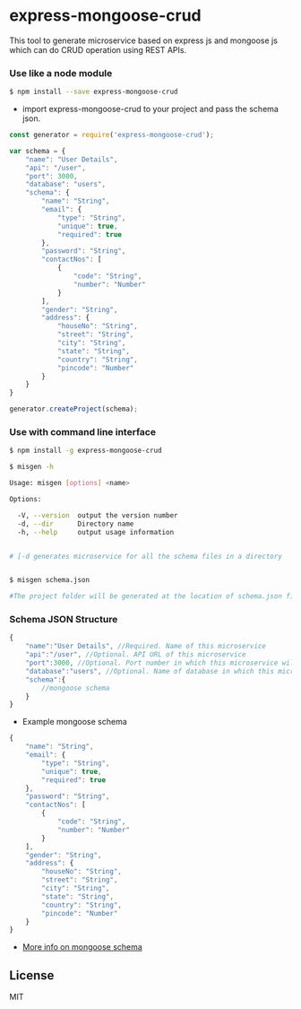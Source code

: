 # express-mongoose-crud

This tool to generate microservice based on express js and mongoose js which can do CRUD operation using REST APIs.


### Use like a node module

```sh
$ npm install --save express-mongoose-crud
```

- import express-mongoose-crud to your project and pass the schema json.

```javascript
const generator = require('express-mongoose-crud');

var schema = {
    "name": "User Details",
    "api": "/user",
    "port": 3000,
    "database": "users",
    "schema": {
        "name": "String",
        "email": {
            "type": "String",
            "unique": true,
            "required": true
        },
        "password": "String",
        "contactNos": [
            {
                "code": "String",
                "number": "Number"
            }
        ],
        "gender": "String",
        "address": {
            "houseNo": "String",
            "street": "String",
            "city": "String",
            "state": "String",
            "country": "String",
            "pincode": "Number"
        }
    }
}

generator.createProject(schema);

```


### Use with command line interface

```sh
$ npm install -g express-mongoose-crud

$ misgen -h

Usage: misgen [options] <name>

Options:

  -V, --version  output the version number
  -d, --dir      Directory name 
  -h, --help     output usage information


# [-d generates microservice for all the schema files in a directory
```

```sh

$ misgen schema.json

#The project folder will be generated at the location of schema.json file
```


### Schema JSON Structure

```javascript
{
    "name":"User Details", //Required. Name of this microservice
    "api":"/user", //Optional. API URL of this microservice
    "port":3000, //Optional. Port number in which this microservice will be running
    "database":"users", //Optional. Name of database in which this microservice will create it's collection
    "schema":{
        //mongoose schema
    }
}
```
- Example mongoose schema
```javascript
{
    "name": "String",
    "email": {
        "type": "String",
        "unique": true,
        "required": true
    },
    "password": "String",
    "contactNos": [
        {
            "code": "String",
            "number": "Number"
        }
    ],
    "gender": "String",
    "address": {
        "houseNo": "String",
        "street": "String",
        "city": "String",
        "state": "String",
        "country": "String",
        "pincode": "Number"
    }
}
```
- [More info on mongoose schema](http://mongoosejs.com/docs/guide.html)

<!--[API Documentation](https://github.com/jugnuagrawal/express-mongoose-crud/wiki)-->

License
----

MIT
